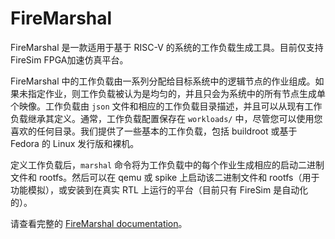 # FireMarshal

FireMarshal 是一款适用于基于 RISC-V 的系统的工作负载生成工具。目前仅支持FireSim FPGA加速仿真平台。

FireMarshal 中的工作负载由一系列分配给目标系统中的逻辑节点的作业组成。如果未指定作业，则工作负载被认为是均匀的，并且只会为系统中的所有节点生成单个映像。工作负载由 `json` 文件和相应的工作负载目录描述，并且可以从现有工作负载继承其定义。通常，工作负载配置保存在 `workloads/` 中，尽管您可以使用您喜欢的任何目录。我们提供了一些基本的工作负载，包括 buildroot 或基于 Fedora 的 Linux 发行版和裸机。

定义工作负载后，`marshal` 命令将为工作负载中的每个作业生成相应的启动二进制文件和 rootfs。然后可以在 qemu 或 spike 上启动该二进制文件和 rootfs（用于功能模拟），或安装到在真实 RTL 上运行的平台（目前只有 FireSim 是自动化的）。

请查看完整的 [FireMarshal documentation](https://firemarshal.readthedocs.io/en/latest/index.html)。